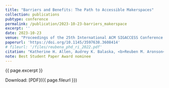 ```yaml
---
title: "Barriers and Benefits: The Path to Accessible Makerspaces"
collection: publications
pubtype: conference
permalink: /publication/2023-10-23-barriers_makerspace
excerpt: ''
date: 2023-10-23
venue: "Proceedings of the 25th International ACM SIGACCESS Conference on Computers and Accessibility (ASSETS '23)"
paperurl: 'https://doi.org/10.1145/3597638.3608414'
# fileurl: '/files/reubena_phd_ri_2022.pdf'
citation: "Katherine H. Allen, Audrey K. Balaska, <b>Reuben M. Aronson</b>, Chris Rogers, and Elaine Schaertl Short. 2023. Barriers and Benefits: The Path to Accessible Makerspaces. In Proceedings of the 25th International ACM SIGACCESS Conference on Computers and Accessibility (ASSETS '23). Association for Computing Machinery, New York, NY, USA, Article 7, 1–14."
note: Best Student Paper Award nominee
---
```

{{ page.excerpt }}

Download: [PDF]({{ page.fileurl }})
